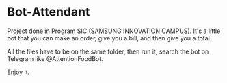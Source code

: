 # Bot-Attendant
Project done in Program SIC (SAMSUNG INNOVATION CAMPUS).  It's a little bot that you can make an order, give you a bill, and then give you a total.


All the files have to be on the same folder, then run it, search the bot on Telegram like @AttentionFoodBot.



Enjoy it.
